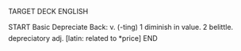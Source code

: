 TARGET DECK
ENGLISH

START
Basic
Depreciate
Back: v. (-ting) 1 diminish in value. 2 belittle.  depreciatory adj. [latin: related to *price]
END
